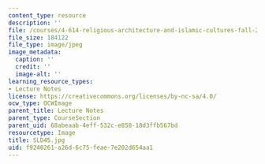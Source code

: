 ```yaml
---
content_type: resource
description: ''
file: /courses/4-614-religious-architecture-and-islamic-cultures-fall-2002/f9240261a26d6c75feae7e202d654aa1_SLD45.jpg
file_size: 184122
file_type: image/jpeg
image_metadata:
  caption: ''
  credit: ''
  image-alt: ''
learning_resource_types:
- Lecture Notes
license: https://creativecommons.org/licenses/by-nc-sa/4.0/
ocw_type: OCWImage
parent_title: Lecture Notes
parent_type: CourseSection
parent_uid: 68abeaab-4eff-532c-e858-18d3ffb567bd
resourcetype: Image
title: SLD45.jpg
uid: f9240261-a26d-6c75-feae-7e202d654aa1
---
```

